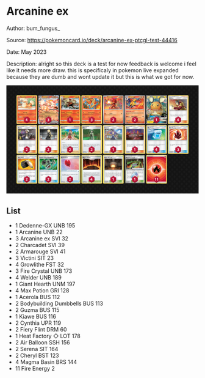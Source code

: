 # Arcanine ex

Author: bum_fungus_

Source: <https://pokemoncard.io/deck/arcanine-ex-ptcgl-test-44416>

Date: May 2023

Description: alright so this deck is a test for now feedback is welcome i feel like it needs more draw. this is specificaly in pokemon live expanded because they are dumb and wont update it but this is what we got for now.

![decklist](../images/../../images/SVI/Arcanine%20ex/1-%20Arcanine%20ex.png)

## List

* 1 Dedenne-GX UNB 195
* 1 Arcanine UNB 22
* 3 Arcanine ex SVI 32
* 2 Charcadet SVI 39
* 2 Armarouge SVI 41
* 3 Victini SIT 23
* 4 Growlithe FST 32
* 3 Fire Crystal UNB 173
* 4 Welder UNB 189
* 1 Giant Hearth UNM 197
* 4 Max Potion GRI 128
* 1 Acerola BUS 112
* 2 Bodybuilding Dumbbells BUS 113
* 2 Guzma BUS 115
* 1 Kiawe BUS 116
* 2 Cynthia UPR 119
* 2 Fiery Flint DRM 60
* 1 Heat Factory ◇ LOT 178
* 2 Air Balloon SSH 156
* 2 Serena SIT 164
* 2 Cheryl BST 123
* 4 Magma Basin BRS 144
* 11 Fire Energy 2
